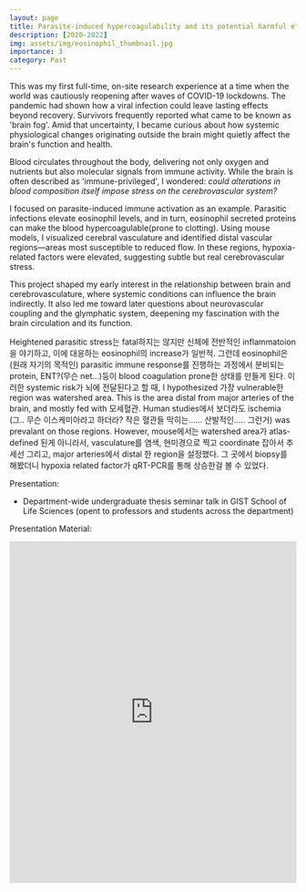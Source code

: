 ```yaml
---
layout: page
title: Parasite-induced hypercoagulability and its potential harmful effect on cerebrovascular system
description: [2020-2022] 
img: assets/img/eosinophil_thumbnail.jpg
importance: 3
category: Past
---
```


This was my first full-time, on-site research experience at a time when the world was cautiously reopening after waves of COVID-19 lockdowns. The pandemic had shown how a viral infection could leave lasting effects beyond recovery. Survivors frequently reported what came to be known as 'brain fog'. Amid that uncertainty, I became curious about how systemic physiological changes originating outside the brain might quietly affect the brain's function and health.

Blood circulates throughout the body, delivering not only oxygen and nutrients but also molecular signals from immune activity. While the brain is often described as 'immune-privileged', I wondered: <i>could alterations in blood composition itself impose stress on the cerebrovascular system?</i>

I focused on parasite-induced immune activation as an example. Parasitic infections elevate eosinophil levels, and in turn, eosinophil secreted proteins can make the blood hypercoagulable(prone to clotting). Using mouse models, I visualized cerebral vasculature and identified distal vascular regions—areas most susceptible to reduced flow. In these regions, hypoxia-related factors were elevated, suggesting subtle but real cerebrovascular stress.

This project shaped my early interest in the relationship between brain and cerebrovasculature, where systemic conditions can influence the brain indirectly. It also led me toward later questions about neurovascular coupling and the glymphatic system, deepening my fascination with the brain circulation and its function.

Heightened parasitic stress는 fatal하지는 않지만 신체에 전반적인 inflammatoion을 야기하고, 이에 대응하는 eosinophil의 increase가 일반적. 그런데 eosinophil은 (원래 자기의 목적인) parasitic immune response를 진행하는 과정에서 분비되는 protein, ENT?(무슨 net...)등이 blood coagulation prone한 상태를 만들게 된다. 이러한 systemic risk가 뇌에 전달된다고 할 때, I hypothesized 가장 vulnerable한 region was watershed area. This is the area distal from major arteries of the brain, and mostly fed with 모세혈관. Human studies에서 보더라도 ischemia (그.. 무슨 이스케미아라고 하더라? 작은 혈관들 막히는...... 산발적인..... 그런거) was prevalant on those regions. However, mouse에서는 watershed area가 atlas-defined 된게 아니라서, vasculature를 염색, 현미경으로 찍고 coordinate 잡아서 추세선 그리고, major arteries에서 distal 한 region을 설정했다. 그 곳에서 biopsy를 해봤더니 hypoxia related factor가 qRT-PCR를 통해 상승한걸 볼 수 있었다.

Presentation:
- Department-wide undergraduate thesis seminar talk in GIST School of Life Sciences (opent to professors and students across the department)

Presentation Material:
<div style="position:relative; padding-top: 0;">
  <iframe
    src="https://drive.google.com/file/d/1w0emlieyUD88ti_X7bfvEqgD41AO0XH4/preview"
    width="100%"
    height="600"
    allow="autoplay"
    style="border:0;">
  </iframe>
</div>
